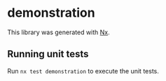 # demonstration

This library was generated with [Nx](https://nx.dev).

## Running unit tests

Run `nx test demonstration` to execute the unit tests.

